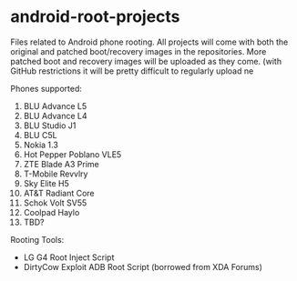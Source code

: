 # android-root-projects
Files related to Android phone rooting. All projects will come with both the original and patched boot/recovery images in the repositories. More patched boot and recovery images will be uploaded as they come. (with GitHub restrictions it will be pretty difficult to regularly upload ne

Phones supported:
1. BLU Advance L5
2. BLU Advance L4
3. BLU Studio J1
4. BLU C5L
5. Nokia 1.3
6. Hot Pepper Poblano VLE5
7. ZTE Blade A3 Prime
8. T-Mobile Revvlry
9. Sky Elite H5
10. AT&T Radiant Core
11. Schok Volt SV55
12. Coolpad Haylo
13. TBD?

Rooting Tools:
- LG G4 Root Inject Script
- DirtyCow Exploit ADB Root Script (borrowed from XDA Forums)
